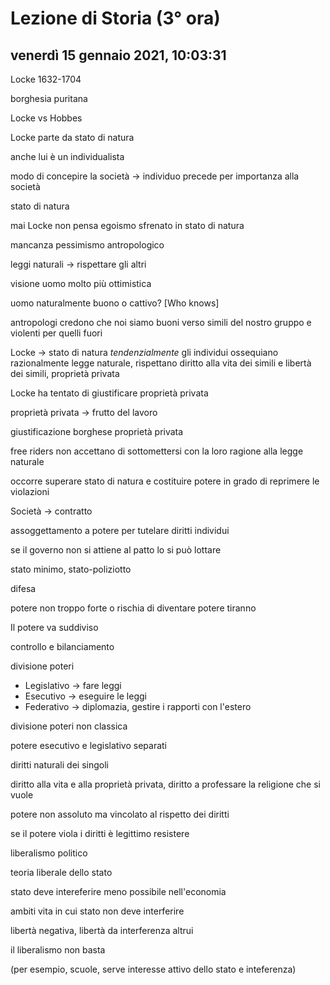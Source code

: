 # Lezione di Storia (3° ora)

## venerdì 15 gennaio 2021, 10:03:31

Locke 1632-1704

borghesia puritana

Locke vs Hobbes



Locke parte da stato di natura

anche lui è un individualista

modo di concepire la società  -> individuo precede per importanza alla società

stato di natura



mai Locke non pensa egoismo sfrenato in stato di natura

mancanza pessimismo antropologico



leggi naturali -> rispettare gli altri

visione uomo molto più ottimistica



uomo naturalmente buono o cattivo? [Who knows]

antropologi credono che noi siamo buoni verso simili del nostro gruppo e violenti per quelli  fuori



Locke -> stato di natura *tendenzialmente* gli individui ossequiano razionalmente legge naturale, rispettano diritto alla vita dei simili e libertà dei simili, proprietà privata

Locke ha tentato di giustificare proprietà privata

proprietà privata -> frutto del lavoro

giustificazione borghese proprietà privata

free riders non accettano di sottomettersi con la loro ragione alla legge naturale

occorre superare stato di natura e costituire potere in grado di reprimere le violazioni



Società -> contratto

assoggettamento a potere per tutelare diritti individui

se il governo non  si attiene al patto lo si può lottare



stato minimo, stato-poliziotto

difesa 

potere non troppo forte o rischia di diventare potere tiranno

Il potere va suddiviso

controllo e bilanciamento



divisione poteri

* Legislativo -> fare leggi
* Esecutivo -> eseguire le leggi
* Federativo -> diplomazia, gestire i rapporti con l'estero

divisione poteri non classica



potere esecutivo e legislativo separati



diritti naturali dei singoli

diritto alla vita e alla proprietà privata, diritto a professare la religione che si vuole



potere non assoluto ma vincolato al rispetto dei diritti

se il potere viola i diritti è legittimo resistere

liberalismo politico



teoria liberale dello stato



stato deve intereferire meno possibile nell'economia



ambiti vita in cui stato non deve interferire





libertà negativa, libertà da interferenza altrui



il liberalismo non basta

(per esempio, scuole, serve interesse attivo dello stato e inteferenza)
